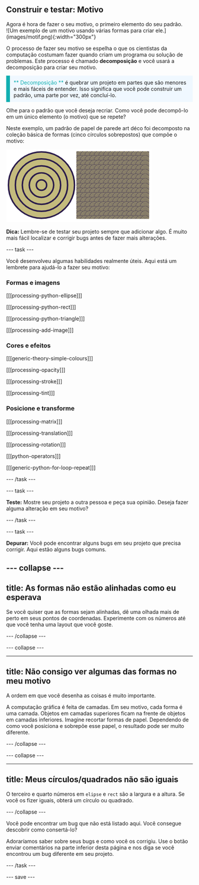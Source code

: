 ## Construir e testar: Motivo

<div style="display: flex; flex-wrap: wrap">
<div style="flex-basis: 200px; flex-grow: 1; margin-right: 15px;">
Agora é hora de fazer o seu motivo, o primeiro elemento do seu padrão.
</div>
<div>
![Um exemplo de um motivo usando várias formas para criar ele.](images/motif.png){:width="300px"}
</div>
</div>

O processo de fazer seu motivo se espelha o que os cientistas da computação costumam fazer quando criam um programa ou solução de problemas. Este processo é chamado **decomposição** e você usará a decomposição para criar seu motivo.

<p style="border-left: solid; border-width:10px; border-color: #0faeb0; background-color: aliceblue; padding: 10px;"><span style="color: #0faeb0">** Decomposição **</span> é quebrar um projeto em partes que são menores e mais fáceis de entender. Isso significa que você pode construir um padrão, uma parte por vez, até concluí-lo.</p>

Olhe para o padrão que você deseja recriar. Como você pode decompô-lo em um único elemento (o motivo) que se repete?

Neste exemplo, um padrão de papel de parede art déco foi decomposto na coleção básica de formas (cinco círculos sobrepostos) que compõe o motivo:

![Um único motivo de cinco círculos ao lado de uma imagem do padrão art déco completo com muitas cópias do motivo.](images/motif-pattern.png)

**Dica:** Lembre-se de testar seu projeto sempre que adicionar algo. É muito mais fácil localizar e corrigir bugs antes de fazer mais alterações.

--- task ---

Você desenvolveu algumas habilidades realmente úteis. Aqui está um lembrete para ajudá-lo a fazer seu motivo:

### Formas e imagens

[[[processing-python-ellipse]]]

[[[processing-python-rect]]]

[[[processing-python-triangle]]]

[[[processing-add-image]]]

### Cores e efeitos

[[[generic-theory-simple-colours]]]

[[[processing-opacity]]]

[[[processing-stroke]]]

[[[processing-tint]]]

### Posicione e transforme

[[[processing-matrix]]]

[[[processing-translation]]]

[[[processing-rotation]]]

[[[python-operators]]]

[[[generic-python-for-loop-repeat]]]

--- /task ---

--- task ---

**Teste:** Mostre seu projeto a outra pessoa e peça sua opinião. Deseja fazer alguma alteração em seu motivo?

--- /task ---

--- task ---

**Depurar:** Você pode encontrar alguns bugs em seu projeto que precisa corrigir. Aqui estão alguns bugs comuns.

--- collapse ---
---
title: As formas não estão alinhadas como eu esperava
---

Se você quiser que as formas sejam alinhadas, dê uma olhada mais de perto em seus pontos de coordenadas. Experimente com os números até que você tenha uma layout que você goste.

--- /collapse ---

--- collapse ---

---
title: Não consigo ver algumas das formas no meu motivo
---

A ordem em que você desenha as coisas é muito importante.

A computação gráfica é feita de camadas. Em seu motivo, cada forma é uma camada. Objetos em camadas superiores ficam na frente de objetos em camadas inferiores. Imagine recortar formas de papel. Dependendo de como você posiciona e sobrepõe esse papel, o resultado pode ser muito diferente.

--- /collapse ---

--- collapse ---

---
title: Meus círculos/quadrados não são iguais
---

O terceiro e quarto números em `elipse` e `rect` são a largura e a altura. Se você os fizer iguais, obterá um círculo ou quadrado.

--- /collapse ---

Você pode encontrar um bug que não está listado aqui. Você consegue descobrir como consertá-lo?

Adoraríamos saber sobre seus bugs e como você os corrigiu. Use o botão enviar comentários na parte inferior desta página e nos diga se você encontrou um bug diferente em seu projeto.

--- /task ---

--- save ---
